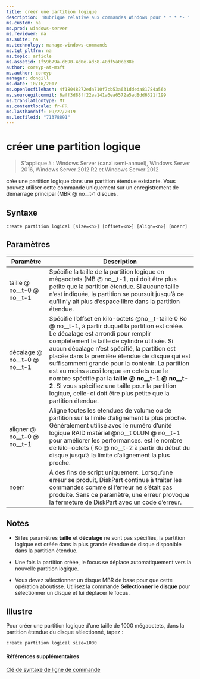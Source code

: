 ```yaml
---
title: créer une partition logique
description: 'Rubrique relative aux commandes Windows pour * * * *- '
ms.custom: na
ms.prod: windows-server
ms.reviewer: na
ms.suite: na
ms.technology: manage-windows-commands
ms.tgt_pltfrm: na
ms.topic: article
ms.assetid: 1f59b79a-d690-4d0e-ad38-40df5a0ce38e
author: coreyp-at-msft
ms.author: coreyp
manager: dongill
ms.date: 10/16/2017
ms.openlocfilehash: 4f18048272eda710f7cb53a631ddeda81784a56b
ms.sourcegitcommit: 6aff3d88ff22ea141a6ea6572a5ad8dd6321f199
ms.translationtype: MT
ms.contentlocale: fr-FR
ms.lasthandoff: 09/27/2019
ms.locfileid: "71378891"
---
```

# <a name="create-partition-logical"></a>créer une partition logique

>S'applique à : Windows Server (canal semi-annuel), Windows Server 2016, Windows Server 2012 R2 et Windows Server 2012

crée une partition logique dans une partition étendue existante. Vous pouvez utiliser cette commande uniquement sur un enregistrement de démarrage principal \(MBR @ no__t-1 disques.  
  
  
  
## <a name="syntax"></a>Syntaxe  
  
```  
create partition logical [size=<n>] [offset=<n>] [align=<n>] [noerr]  
```  
  
## <a name="parameters"></a>Paramètres  
  
|  Paramètre  |                                                                                                                                                                                                                       Description                                                                                                                                                                                                                        |
|-------------|----------------------------------------------------------------------------------------------------------------------------------------------------------------------------------------------------------------------------------------------------------------------------------------------------------------------------------------------------------------------------------------------------------------------------------------------------------|
|  taille @ no__t-0 @ no__t-1  |                                                                                                              Spécifie la taille de la partition logique en mégaoctets \(MB @ no__t-1, qui doit être plus petite que la partition étendue. Si aucune taille n’est indiquée, la partition se poursuit jusqu’à ce qu’il n’y ait plus d’espace libre dans la partition étendue.                                                                                                               |
| décalage @ no__t-0 @ no__t-1 | Spécifie l’offset en kilo-octets @no__t-taille 0 Ko @ no__t-1, à partir duquel la partition est créée. Le décalage est arrondi pour remplir complètement la taille de cylindre utilisée. Si aucun décalage n’est spécifié, la partition est placée dans la première étendue de disque qui est suffisamment grande pour la contenir. La partition est au moins aussi longue en octets que le nombre spécifié par la **taille @ no__t-1 @ no__t-2**. Si vous spécifiez une taille pour la partition logique, celle-ci doit être plus petite que la partition étendue. |
| aligner @ no__t-0 @ no__t-1  |                                                                                     Aligne toutes les étendues de volume ou de partition sur la limite d’alignement la plus proche. Généralement utilisé avec le numéro d’unité logique RAID matériel @no__t 0LUN @ no__t-1 pour améliorer les performances.  <n> est le nombre de kilo-octets \( Ko @ no__t-2 à partir du début du disque jusqu’à la limite d’alignement la plus proche.                                                                                      |
|    noerr    |                                                                                                                           À des fins de script uniquement. Lorsqu’une erreur se produit, DiskPart continue à traiter les commandes comme si l’erreur ne s’était pas produite. Sans ce paramètre, une erreur provoque la fermeture de DiskPart avec un code d’erreur.                                                                                                                           |
  
## <a name="remarks"></a>Notes  
  
-   Si les paramètres **taille** et **décalage** ne sont pas spécifiés, la partition logique est créée dans la plus grande étendue de disque disponible dans la partition étendue.  
  
-   Une fois la partition créée, le focus se déplace automatiquement vers la nouvelle partition logique.  
  
-   Vous devez sélectionner un disque MBR de base pour que cette opération aboutisse. Utilisez la commande **Sélectionner le disque** pour sélectionner un disque et lui déplacer le focus.  
  
## <a name="BKMK_examples"></a>Illustre  
Pour créer une partition logique d’une taille de 1000 mégaoctets, dans la partition étendue du disque sélectionné, tapez :  
  
```  
create partition logical size=1000  
```  
  
#### <a name="additional-references"></a>Références supplémentaires  
[Clé de syntaxe de ligne de commande](command-line-syntax-key.md)  
  

  

